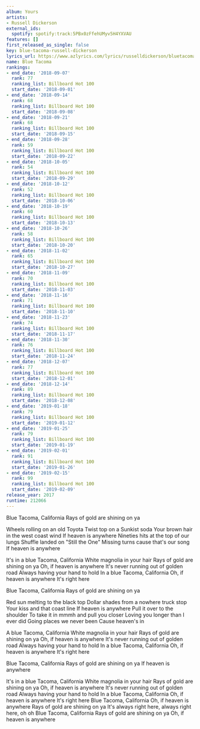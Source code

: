 ```yaml
---
album: Yours
artists:
- Russell Dickerson
external_ids:
  spotify: spotify:track:5PBx0zFfehUMyv5H4YXVAU
features: []
first_released_as_single: false
key: blue-tacoma-russell-dickerson
lyrics_url: https://www.azlyrics.com/lyrics/russelldickerson/bluetacoma.html
name: Blue Tacoma
rankings:
- end_date: '2018-09-07'
  rank: 77
  ranking_list: Billboard Hot 100
  start_date: '2018-09-01'
- end_date: '2018-09-14'
  rank: 68
  ranking_list: Billboard Hot 100
  start_date: '2018-09-08'
- end_date: '2018-09-21'
  rank: 68
  ranking_list: Billboard Hot 100
  start_date: '2018-09-15'
- end_date: '2018-09-28'
  rank: 59
  ranking_list: Billboard Hot 100
  start_date: '2018-09-22'
- end_date: '2018-10-05'
  rank: 54
  ranking_list: Billboard Hot 100
  start_date: '2018-09-29'
- end_date: '2018-10-12'
  rank: 52
  ranking_list: Billboard Hot 100
  start_date: '2018-10-06'
- end_date: '2018-10-19'
  rank: 60
  ranking_list: Billboard Hot 100
  start_date: '2018-10-13'
- end_date: '2018-10-26'
  rank: 58
  ranking_list: Billboard Hot 100
  start_date: '2018-10-20'
- end_date: '2018-11-02'
  rank: 65
  ranking_list: Billboard Hot 100
  start_date: '2018-10-27'
- end_date: '2018-11-09'
  rank: 70
  ranking_list: Billboard Hot 100
  start_date: '2018-11-03'
- end_date: '2018-11-16'
  rank: 71
  ranking_list: Billboard Hot 100
  start_date: '2018-11-10'
- end_date: '2018-11-23'
  rank: 74
  ranking_list: Billboard Hot 100
  start_date: '2018-11-17'
- end_date: '2018-11-30'
  rank: 76
  ranking_list: Billboard Hot 100
  start_date: '2018-11-24'
- end_date: '2018-12-07'
  rank: 77
  ranking_list: Billboard Hot 100
  start_date: '2018-12-01'
- end_date: '2018-12-14'
  rank: 89
  ranking_list: Billboard Hot 100
  start_date: '2018-12-08'
- end_date: '2019-01-18'
  rank: 79
  ranking_list: Billboard Hot 100
  start_date: '2019-01-12'
- end_date: '2019-01-25'
  rank: 79
  ranking_list: Billboard Hot 100
  start_date: '2019-01-19'
- end_date: '2019-02-01'
  rank: 91
  ranking_list: Billboard Hot 100
  start_date: '2019-01-26'
- end_date: '2019-02-15'
  rank: 99
  ranking_list: Billboard Hot 100
  start_date: '2019-02-09'
release_year: 2017
runtime: 212066
---
```

Blue Tacoma, California
Rays of gold are shining on ya

Wheels rolling on an old Toyota
Twist top on a Sunkist soda
Your brown hair in the west coast wind
If heaven is anywhere
Nineties hits at the top of our lungs
Shuffle landed on "Still the One"
Missing turns cause that's our song
If heaven is anywhere

It's in a blue Tacoma, California
White magnolia in your hair
Rays of gold are shining on ya
Oh, if heaven is anywhere
It's never running out of golden road
Always having your hand to hold
In a blue Tacoma, California
Oh, if heaven is anywhere
It's right here

Blue Tacoma, California
Rays of gold are shining on ya

Red sun melting to the black top
Dollar shades from a nowhere truck stop
Your kiss and that coast line
If heaven is anywhere
Pull it over to the shoulder
To take it in mmmh and pull you closer
Loving you longer than I ever did
Going places we never been
Cause heaven's in

A blue Tacoma, California
White magnolia in your hair
Rays of gold are shining on ya
Oh, if heaven is anywhere
It's never running out of golden road
Always having your hand to hold
In a blue Tacoma, California
Oh, if heaven is anywhere
It's right here

Blue Tacoma, California
Rays of gold are shining on ya
If heaven is anywhere

It's in a blue Tacoma, California
White magnolia in your hair
Rays of gold are shining on ya
Oh, if heaven is anywhere
It's never running out of golden road
Always having your hand to hold
In a blue Tacoma, California
Oh, if heaven is anywhere
It's right here
Blue Tacoma, California
Oh, if heaven is anywhere
Rays of gold are shining on ya
It's always right here, always right here, oh oh
Blue Tacoma, California
Rays of gold are shining on ya
Oh, if heaven is anywhere
